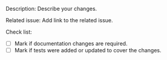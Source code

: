 <!--
SPDX-FileCopyrightText: 2019-present Open Networking Foundation <info@opennetworking.org>

SPDX-License-Identifier: Apache-2.0
-->

Description: Describe your changes.

Related issue: Add link to the related issue.

Check list:

- [ ] Mark if documentation changes are required.
- [ ] Mark if tests were added or updated to cover the changes.

